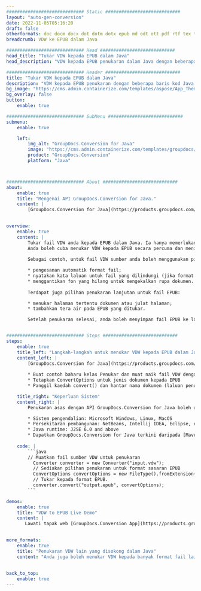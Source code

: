 ```yaml
---
############################# Static ############################
layout: "auto-gen-conversion"
date: 2022-11-05T05:16:20
draft: false
otherformats: doc docm docx dot dotm dotx epub md odt ott pdf rtf tex txt vdx vsdm vsdx vssm vssx vstm vstx vsx vtx xps
breadcrumb: VDW ke EPUB dalam Java

############################# Head ############################
head_title: "Tukar VDW kepada EPUB dalam Java"
head_description: "VDW kepada EPUB penukaran dalam Java dengan beberapa baris kod. Tukar lebih 160 format fail menggunakan API penukaran dokumen GroupDocs untuk Java"

############################# Header ############################
title: "Tukar VDW kepada EPUB dalam Java"
description: "VDW kepada EPUB penukaran dengan beberapa baris kod Java."
bg_image: "https://cms.admin.containerize.com/templates/aspose/App_Themes/V3/images/bg/header1.png"
bg_overlay: false
button:
    enable: true

############################# SubMenu ############################
submenu:
    enable: true

    left:
        img_alt: "GroupDocs.Conversion for Java"
        image: "https://cms.admin.containerize.com/templates/groupdocs/images/product-logos/90x90-noborder/groupdocs-conversion-java.png"
        product: "GroupDocs.Conversion"
        platform: "Java"



############################# About ############################
about:
    enable: true
    title: "Mengenai API GroupDocs.Conversion for Java."
    content: |
        [GroupDocs.Conversion for Java](https://products.groupdocs.com/conversion/java/) ialah API penukaran format fail lanjutan untuk menukar antara imej popular dan format dokumen seperti Microsoft Office, OpenDocument, PDF, HTML, e-mel, CAD. dan banyak lagi dengan hanya beberapa baris kod. API asli secara automatik mengesan format dokumen asal dan menawarkan banyak pilihan untuk menyesuaikan dokumen yang ditukar. Bersama-sama dengan fungsi mengekstrak maklumat daripada dokumen, ia juga menyokong caching hasil penukaran ke cakera tempatan secara lalai. Walau bagaimanapun, sebarang jenis storan cache boleh disokong dengan melaksanakan antara muka yang sesuai - Amazon S3, Dropbox, Google Drive, Windows Azure, Reddis atau mana-mana yang lain.
    

overview:
    enable: true
    content: |
        Tukar fail VDW anda kepada EPUB dalam Java. Ia hanya memerlukan beberapa baris kod Java pada mana-mana platform pilihan anda, seperti Windows, Linux, macOS.
        Anda boleh cuba menukar VDW kepada EPUB secara percuma dan menilai kualiti hasil penukaran. Bersama-sama dengan skrip penukaran fail mudah, anda boleh mencuba pilihan yang lebih canggih untuk memuatkan fail sumber VDW dan menyimpan output EPUB. 
        
        Sebagai contoh, untuk fail VDW sumber anda boleh menggunakan pilihan pemuatan berikut:

        * pengesanan automatik format fail;
        * nyatakan kata laluan untuk fail yang dilindungi (jika format fail menyokongnya);
        * menggantikan fon yang hilang untuk mengekalkan rupa dokumen.
        
        Terdapat juga pilihan penukaran lanjutan untuk fail EPUB:

        * menukar halaman tertentu dokumen atau julat halaman;
        * tambahkan tera air pada EPUB yang ditukar.

        Setelah penukaran selesai, anda boleh menyimpan fail EPUB ke laluan fail setempat anda atau ke mana-mana storan pihak ketiga seperti FTP, Amazon S3, Google Drive, Dropbox dll. Sila ambil perhatian - untuk menukar VDW kepada EPUB, anda tidak perlu memasang sebarang perisian tambahan, seperti MS Office, Open Office, Adobe Acrobat Reader dsb.


############################# Steps ############################
steps:
    enable: true
    title_left: "Langkah-langkah untuk menukar VDW kepada EPUB dalam Java"
    content_left: |
        [GroupDocs.Conversion for Java](https://products.groupdocs.com/conversion/java/) membenarkan pembangun menukar fail VDW kepada EPUB dengan mudah dengan beberapa baris kod.
        
        * Buat contoh baharu kelas Penukar dan muat naik fail VDW dengan laluan penuh
        * Tetapkan ConvertOptions untuk jenis dokumen kepada EPUB
        * Panggil kaedah convert() dan hantar nama dokumen (laluan penuh) dan format (EPUB) sebagai parameter

    title_right: "Keperluan Sistem"
    content_right: |
        Penukaran asas dengan API GroupDocs.Conversion for Java boleh dilakukan dengan hanya beberapa baris kod. API kami disokong pada semua platform dan sistem pengendalian utama. Sebelum melaksanakan kod di bawah, pastikan anda mempunyai prasyarat berikut dipasang pada sistem anda.

        * Sistem pengendalian: Microsoft Windows, Linux, MacOS
        * Persekitaran pembangunan: NetBeans, Intellij IDEA, Eclipse, etc.
        * Java runtime: J2SE 6.0 and above
        * Dapatkan GroupDocs.Conversion for Java terkini daripada [Maven](https://repository.groupdocs.com/webapp/#/artifacts/browse/tree/General/repo/com/groupdocs/groupdocs-conversion)
         
    code: |
        ```java    
        // Muatkan fail sumber VDW untuk penukaran
          Converter converter = new Converter("input.vdw");
          // Sediakan pilihan penukaran untuk format sasaran EPUB
          ConvertOptions convertOptions = new FileType().fromExtension("epub").getConvertOptions();
          // Tukar kepada format EPUB.
          converter.convert("output.epub", convertOptions);
        ```

demos:
    enable: true
    title: "VDW to EPUB Live Demo"
    content: |
       Lawati tapak web [GroupDocs.Conversion App](https://products.groupdocs.app/conversion/family) kami dan cuba VDW kepada EPUB penukaran sekarang. Demo percuma mempunyai faedah berikut
          

more_formats:
    enable: true
    title: "Penukaran VDW lain yang disokong dalam Java"
    content: "Anda juga boleh menukar VDW kepada banyak format fail lain. Sila lihat senarai di bawah."
       
       
back_to_top:
    enable: true
---
```

